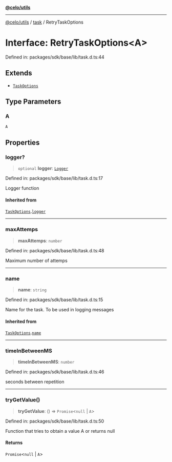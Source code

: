 [**@celo/utils**](../../README.md)

***

[@celo/utils](../../README.md) / [task](../README.md) / RetryTaskOptions

# Interface: RetryTaskOptions\<A\>

Defined in: packages/sdk/base/lib/task.d.ts:44

## Extends

- [`TaskOptions`](TaskOptions.md)

## Type Parameters

### A

`A`

## Properties

### logger?

> `optional` **logger**: [`Logger`](../../logger/type-aliases/Logger.md)

Defined in: packages/sdk/base/lib/task.d.ts:17

Logger function

#### Inherited from

[`TaskOptions`](TaskOptions.md).[`logger`](TaskOptions.md#logger)

***

### maxAttemps

> **maxAttemps**: `number`

Defined in: packages/sdk/base/lib/task.d.ts:48

Maximum number of attemps

***

### name

> **name**: `string`

Defined in: packages/sdk/base/lib/task.d.ts:15

Name for the task. To be used in logging messages

#### Inherited from

[`TaskOptions`](TaskOptions.md).[`name`](TaskOptions.md#name)

***

### timeInBetweenMS

> **timeInBetweenMS**: `number`

Defined in: packages/sdk/base/lib/task.d.ts:46

seconds between repetition

***

### tryGetValue()

> **tryGetValue**: () => `Promise`\<`null` \| `A`\>

Defined in: packages/sdk/base/lib/task.d.ts:50

Function that tries to obtain a value A or returns null

#### Returns

`Promise`\<`null` \| `A`\>
